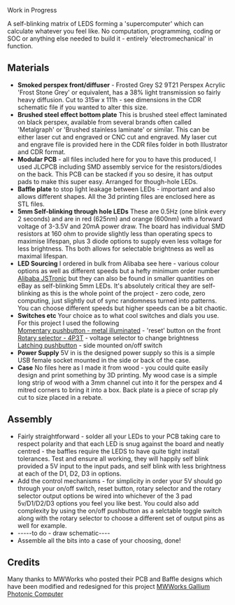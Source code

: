 Work in Progress

A self-blinking matrix of LEDS forming a 'supercomputer' which can calculate whatever you feel like. No computation, programming, coding or SOC or anything else needed to build it - entirely 'electromechanical' in function.

## Materials
* **Smoked perspex front/diffuser** - Frosted Grey S2 9T21 Perspex Acrylic 'Frost Stone Grey' or equivalent, has a 38% light transmission so fairly heavy diffusion. Cut to 315w x 111h - see dimensions in the CDR schematic file if you wanted to alter this size.
* **Brushed steel effect bottom plate** This is brushed steel effect laminated on black perspex, available from several brands often called 'Metalgraph' or 'Brushed stainless laminate' or similar. This can be either laser cut and engraved or CNC cut and engraved. My laser cut and engrave file is provided here in the CDR files folder in both Illustrator and CDR format.
* **Modular PCB** - all files included here for you to have this produced, I used JLCPCB including SMD assembly service for the resistors/diodes on the back. This PCB can be stacked if you so desire, it has output pads to make this super easy. Arranged for though-hole LEDs.
* **Baffle plate** to stop light leakage between LEDs - important and also allows different shapes. All the 3d printing files are enclosed here as STL files.
* **5mm Self-blinking through hole LEDs** These are 0.5Hz (one blink every 2 seconds) and are in red (625nm) and orange (600nm) with a forward voltage of 3-3.5V and 20mA power draw. The board has individual SMD resistors at 160 ohm to provide slightly less than operating specs to maximise lifespan, plus 3 diode options to supply even less voltage for less brightness. Ths both allows for selectable brightness as well as maximal lifespan.
* **LED Sourcing** I ordered in bulk from Alibaba see here - various colour options as well as different speeds but a hefty minimum order number [Alibaba JSTronic](https://www.alibaba.com/product-detail/Jstronic-0-5Hz-1-5Hz-2Hz_60724851074.html) but they can also be found in smaller quantities on eBay as self-blinking 5mm LEDs. It's absolutely critical they are self-blinking as this is the whole point of the project - zero code, zero computing, just slightly out of sync randomness turned into patterns. You can choose different speeds but higher speeds can be a bit chaotic.
* **Switches etc** Your choice as to what cool switches and dials you use. For this project I used the following  
[Momentary pushbutton - metal illuminated](https://thepihut.com/products/rugged-metal-pushbutton-with-red-led-ring) - 'reset' button on the front  
[Rotary selector - 4P3T](https://www.amazon.co.uk/dp/B0CZDS1686) - voltage selector to change brightness  
[Latching pushbutton](https://thepihut.com/products/16mm-illuminated-pushbutton-yellow-latching-on-off-switch) - side mounted on/off switch
* **Power Supply** 5V in is the designed power supply so this is a simple USB female socket mounted in the side or back of the case.
* **Case** No files here as I made it from wood - you could quite easily design and print something by 3D printing. My wood case is a simple long strip of wood with a 3mm channel cut into it for the perspex and 4 mitred corners to bring it into a box. Back plate is a piece of scrap ply cut to size placed in a rebate.

## Assembly
* Fairly straightforward - solder all your LEDs to your PCB taking care to respect polarity and that each LED is snug against the board and neatly centred - the baffles require the LEDS to have quite tight install tolerances. Test and ensure all working, they will happily self blink provided a 5V input to the input pads, and self blink with less brightness at each of the D1, D2, D3 in options.
* Add the control mechanisms - for simplicity in order your 5V should go through your on/off switch, reset button, rotary selector and the rotary selector output options be wired into whichever of the 3 pad 5v/D1/D2/D3 options you feel you like best. You could also add complexity by using the on/off pushbutton as a selctable toggle switch along with the rotary selector to choose a different set of output pins as well for example.
* -----to do - draw schematic----
* Assemble all the bits into a case of your choosing, done!

## Credits
Many thanks to MWWorks who posted their PCB and Baffle designs which have been modified and redesigned for this project
[MWWorks Gallium Photonic Computer](https://github.com/MWWorks/gallium-photonic-computer)
